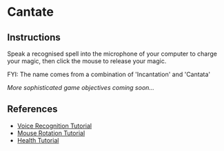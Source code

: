 # Cantate
## Instructions
Speak a recognised spell into the microphone of your computer to charge your magic, then click the mouse to release your magic.

FYI: The name comes from a combination of 'Incantation' and 'Cantata'

*More sophisticated game objectives coming soon...*

## References
- [Voice Recognition Tutorial](https://www.youtube.com/watch?v=29vyEOgsW8s&ab_channel=DapperDino)
- [Mouse Rotation Tutorial](https://www.youtube.com/watch?v=CxI2OBdhLno&ab_channel=RoyalSkies)
- [Health Tutorial](https://www.youtube.com/watch?v=BLfNP4Sc_iA&ab_channel=Brackeys)

